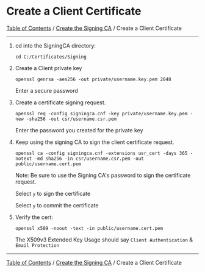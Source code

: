 # Create a Client Certificate

[Table of Contents](../../README.md#table-of-contents) / [Create the Signing CA](README.md) / Create a Client Certificate

-----------------------------------------------------------------------------------------------

1. cd into the SigningCA directory:

       cd C:/Certificates/Signing

2. Create a Client private key

       openssl genrsa -aes256 -out private/username.key.pem 2048

   Enter a secure password

3. Create a certificate signing request.

       openssl req -config signingca.cnf -key private/username.key.pem -new -sha256 -out csr/username.csr.pem

   Enter the password you created for the private key

4. Keep using the signing CA to sign the client certificate request.

       openssl ca -config signingca.cnf -extensions usr_cert -days 365 -notext -md sha256 -in csr/username.csr.pem -out public/username.cert.pem

   Note: Be sure to use the Signing CA's password to sign the certificate request.

   Select `y` to sign the certificate

   Select `y` to commit the certificate

5. Verify the cert:

       openssl x509 -noout -text -in public/username.cert.pem

   The X509v3 Extended Key Usage should say `Client Authentication` & `Email Protection`

-----------------------------------------------------------------------------------------------

[Table of Contents](../../README.md#table-of-contents) / [Create the Signing CA](README.md) / Create a Client Certificate